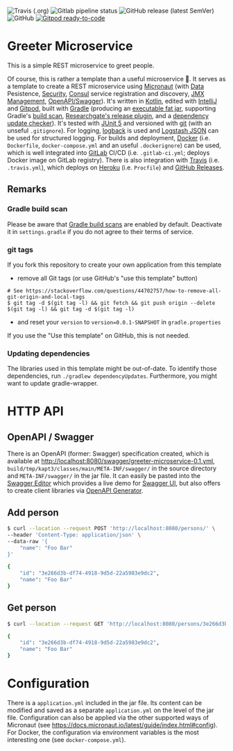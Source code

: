 <!--- some badges to display on the GitHub page -->

![Travis (.org)](https://img.shields.io/travis/debuglevel/greeting-microservice?label=Travis%20build)
![Gitlab pipeline status](https://img.shields.io/gitlab/pipeline/debuglevel/greeting-microservice?label=GitLab%20build)
![GitHub release (latest SemVer)](https://img.shields.io/github/v/release/debuglevel/greeting-microservice?sort=semver)
![GitHub](https://img.shields.io/github/license/debuglevel/greeting-microservice)
[![Gitpod ready-to-code](https://img.shields.io/badge/Gitpod-ready--to--code-blue?logo=gitpod)](https://gitpod.io/#https://github.com/debuglevel/greeting-microservice)

# Greeter Microservice

This is a simple REST microservice to greet people.

Of course, this is rather a template than a useful microservice 🙂.
It serves as a template to create a REST microservice using [Micronaut](https://micronaut.io) (with [Data](https://github.com/micronaut-projects/micronaut-data) Pesistence, [Security](https://github.com/micronaut-projects/micronaut-security), [Consul](https://www.consul.io/) service registration and discovery, [JMX Management](https://github.com/micronaut-projects/micronaut-jmx), [OpenAPI/Swagger](https://github.com/micronaut-projects/micronaut-openapi)).
It's written in [Kotlin](https://kotlinlang.org/), edited with [IntelliJ](https://www.jetbrains.com/idea/) and [Gitpod](https://gitpod.io/), built with [Gradle](https://gradle.org/) (producing an [executable fat jar](https://github.com/johnrengelman/shadow), supporting Gradle's [build scan](https://guides.gradle.org/creating-build-scans/), [Researchgate's release plugin](https://github.com/researchgate/gradle-release), and a [dependency update checker](https://github.com/ben-manes/gradle-versions-plugin)).
It's tested with [JUnit 5](https://junit.org/junit5/) and versioned with [git](https://git-scm.com/) (with an unseful `.gitignore`). For logging, [logback](http://logback.qos.ch/) is used and [Logstash JSON](https://github.com/logstash/logstash-logback-encoder) can be used for structured logging.
For builds and deployment, [Docker](https://www.docker.com) (i.e. `Dockerfile`, `docker-compose.yml` and an useful `.dockerignore`) can be used, which is well integrated into [GitLab](https://gitlab.com/) CI/CD (i.e. `.gitlab-ci.yml`; deploys Docker image on GitLab registry). There is also integration with [Travis](https://travis-ci.org/) (i.e. `.travis.yml`), which deploys on [Heroku](https://www.heroku.com/) (i.e. `Procfile`) and [GitHub Releases](https://help.github.com/en/github/administering-a-repository/about-releases).

## Remarks

### Gradle build scan

Please be aware that [Gradle build scans](https://scans.gradle.com/) are enabled by default. Deactivate it in `settings.gradle` if you do not agree to their terms of service.

### git tags

If you fork this repository to create your own application from this template

- remove all Git tags (or use GitHub's "use this template" button)

```
# See https://stackoverflow.com/questions/44702757/how-to-remove-all-git-origin-and-local-tags
$ git tag -d $(git tag -l) && git fetch && git push origin --delete $(git tag -l) && git tag -d $(git tag -l)
```

- and reset your `version` to `version=0.0.1-SNAPSHOT` in `gradle.properties`

If you use the "Use this template" on GitHub, this is not needed.

### Updating dependencies

The libraries used in this template might be out-of-date. To identify those dependencies, run `./gradlew dependencyUpdates`. Furthermore, you might want to update gradle-wrapper.

# HTTP API

## OpenAPI / Swagger

There is an OpenAPI (former: Swagger) specification created, which is available at <http://localhost:8080/swagger/greeter-microservice-0.1.yml>, `build/tmp/kapt3/classes/main/META-INF/swagger/` in the source directory and `META-INF/swagger/` in the jar file. It can easily be pasted into the [Swagger Editor](https://editor.swagger.io) which provides a live demo for [Swagger UI](https://swagger.io/tools/swagger-ui/), but also offers to create client libraries via [OpenAPI Generator](https://openapi-generator.tech).

## Add person
```bash
$ curl --location --request POST 'http://localhost:8080/persons/' \
--header 'Content-Type: application/json' \
--data-raw '{
    "name": "Foo Bar"
}'

{
    "id": "3e266d3b-df74-4918-9d5d-22a5983e9dc2",
    "name": "Foo Bar"
}
```

## Get person
```bash
$ curl --location --request GET 'http://localhost:8080/persons/3e266d3b-df74-4918-9d5d-22a5983e9dc2'

{
    "id": "3e266d3b-df74-4918-9d5d-22a5983e9dc2",
    "name": "Foo Bar"
}
```

# Configuration

There is a `application.yml` included in the jar file. Its content can be modified and saved as a separate `application.yml` on the level of the jar file. Configuration can also be applied via the other supported ways of Micronaut (see <https://docs.micronaut.io/latest/guide/index.html#config>). For Docker, the configuration via environment variables is the most interesting one (see `docker-compose.yml`).
